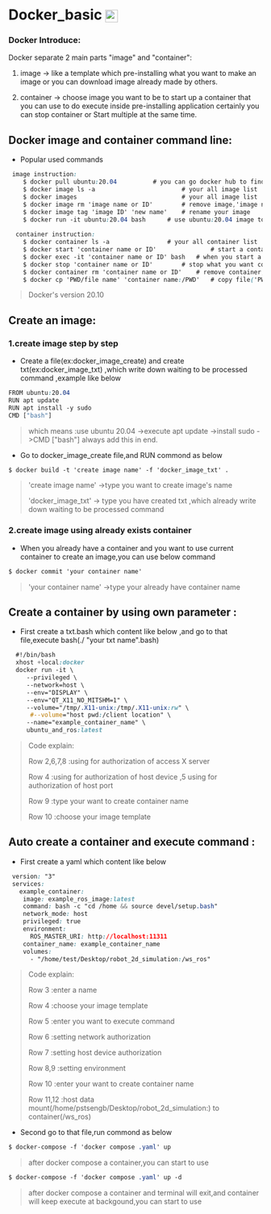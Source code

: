 # Docker_basic   <img style="vertical-align:middle;" alt="logo" src="https://www.docker.com/wp-content/uploads/2022/03/horizontal-logo-monochromatic-white.png" height="25px">
### Docker Introduce:
Docker separate 2 main parts "image" and "container":

 1.  image     -> like a template which pre-installing what you want to make an image or you can download image already made by others.
  
 2.  container -> choose image you want to be to start up a container that  you can use to do execute inside pre-installing application certainly you can                     stop container or Start multiple at the same time.
## Docker image and container command line:
* Popular used commands

```css
 image instruction:
    $ docker pull ubuntu:20.04			# you can go docker hub to find image which already made by others,here use ubuntu:20.04 image
    $ docker image ls -a                        # your all image list 
    $ docker images                             # your all image list
    $ docker image rm 'image name or ID'        # remove image,'image name or ID' please type NAMES or IMAGE ID's front four number ,which can be found in your image list
    $ docker image tag 'image ID' 'new name'    # rename your image
    $ docker run -it ubuntu:20.04 bash		# use ubuntu:20.04 image to create a container
    
  container instruction:
    $ docker container ls -a				# your all container list
    $ docker start 'container name or ID'               # start a container. 'container name or ID' please type NAMES or CONTAINER ID's front four number ,which can be found in your container list
    $ docker exec -it 'container name or ID' bash	# when you start a container,you can access this container
    $ docker stop 'container name or ID'		# stop what you want container 
    $ docker container rm 'container name or ID' 	# remove container,'container name or ID' please type NAMES or IMAGE ID's front four number ,which can be found in your container list
    $ docker cp 'PWD/file name' 'container name:/PWD'   # copy file('PWD/file name' mean host file loaction) to your container loaction('container name:/PWD' you want to put at container loaction)
```
> Docker's version 20.10

## Create an image:
### 1.create image step by step 
* Create a file(ex:docker_image_create) and create txt(ex:docker_image_txt) ,which write down waiting to be processed command ,example like below
```css
FROM ubuntu:20.04
RUN apt update
RUN apt install -y sudo
CMD ["bash"]
```
> which means :use ubuntu 20.04  ->execute apt update  ->install sudo  ->CMD ["bash"] always add this in end.

* Go to docker_image_create file,and RUN commond as below
```css
$ docker build -t 'create image name' -f 'docker_image_txt' .
```
> 'create image name' ->type you want to create image's name
> 
> 'docker_image_txt' -> type you have created txt ,which already write down waiting to be processed command
### 2.create image using already exists container
* When you already have a container and you want to use current container to create an image,you can use below command
```css
$ docker commit 'your container name'
```
> 'your container name' ->type your already have container name

## Create a container by using own parameter :
* First create a txt.bash which content like below ,and go to that file,execute bash(./ "your txt name".bash)
```css
  #!/bin/bash
  xhost +local:docker
  docker run -it \
     --privileged \
     --network=host \
     --env="DISPLAY" \
     --env="QT_X11_NO_MITSHM=1" \
     --volume="/tmp/.X11-unix:/tmp/.X11-unix:rw" \
      #--volume="host pwd:/client location" \
     --name="example_container_name" \
     ubuntu_and_ros:latest
```
> Code explain:
> 
> Row 2,6,7,8 :using for authorization of access X server 
> 
> Row 4 :using for authorization of host device ,5 using for authorization of host port
>
> Row 9 :type your want to create container name
> 
> Row 10 :choose your image template

## Auto create a container and execute command  :
* First create a yaml which content like below 
```css
 version: "3"
 services:
   example_container:
    image: example_ros_image:latest
    command: bash -c "cd /home && source devel/setup.bash"
    network_mode: host
    privileged: true
    environment:
      ROS_MASTER_URI: http://localhost:11311
    container_name: example_container_name
    volumes:
      - "/home/test/Desktop/robot_2d_simulation:/ws_ros"
```
> Code explain:
> 
> Row 3 :enter a name
> 
> Row 4 :choose your image template
>
> Row 5 :enter you want to execute command
> 
> Row 6 :setting network authorization 
> 
> Row 7 :setting host device authorization 
> 
> Row 8,9 :setting environment
> 
> Row 10 :enter your want to create container name
> 
> Row 11,12 :host data mount(/home/pstsengb/Desktop/robot_2d_simulation:) to container(/ws_ros)

* Second go to that file,run commond as below
 ```css
$ docker-compose -f 'docker compose .yaml' up
```
> after docker compose a container,you can start to use 
> 
 ```css
$ docker-compose -f 'docker compose .yaml' up -d
```
> after docker compose a container and terminal will exit,and container will keep execute at backgound,you can start to use 
> 
